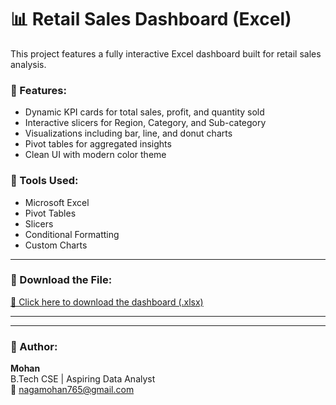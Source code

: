 # 📊 Retail Sales Dashboard (Excel)

This project features a fully interactive Excel dashboard built for retail sales analysis.

### 📌 Features:
- Dynamic KPI cards for total sales, profit, and quantity sold
- Interactive slicers for Region, Category, and Sub-category
- Visualizations including bar, line, and donut charts
- Pivot tables for aggregated insights
- Clean UI with modern color theme

### 🧰 Tools Used:
- Microsoft Excel
- Pivot Tables
- Slicers
- Conditional Formatting
- Custom Charts

---

### 📁 Download the File:
[🔗 Click here to download the dashboard (.xlsx)](./Retail_Sales_Dashboard_Mohan.xlsx)

---

---

### 👤 Author:
**Mohan**  
B.Tech CSE | Aspiring Data Analyst  
📧 nagamohan765@gmail.com  
